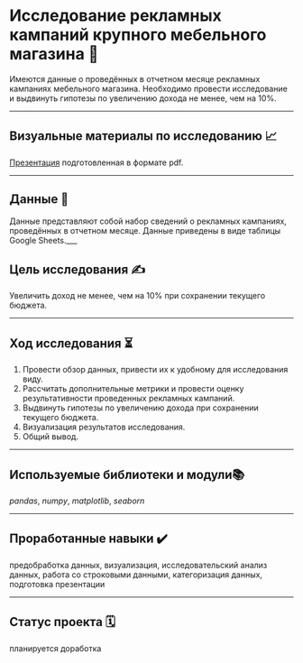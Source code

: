 # Исследование рекламных кампаний крупного мебельного магазина 🛒
Имеются данные о проведённых в отчетном месяце рекламных кампаниях мебельного магазина. Необходимо провести исследование и выдвинуть гипотезы по увеличению дохода не менее, чем на 10%.
___
## Визуальные материалы по исследованию 📈
[Презентация](https://drive.google.com/file/d/1X3zHlg484m9pDsXnevgDoS268LRHAapE/view?usp=sharing) подготовленная в формате pdf.  
___

## Данные 📝
Данные представляют собой набор сведений о рекламных кампаниях, проведённых в отчетном месяце. Данные приведены в виде таблицы Google Sheets.___

## Цель исследования ✍️
Увеличить доход не менее, чем на 10% при сохранении текущего бюджета.
___
## Ход исследования ⏳
1) Провести обзор данных, привести их к удобному для исследования виду.  
2) Рассчитать дополнительные метрики и провести оценку результативности проведенных рекламных кампаний.  
3) Выдвинуть гипотезы по увеличению дохода при сохранении текущего бюджета.  
4) Визуализация результатов исследования.  
5) Общий вывод.
___
## Используемые библиотеки и модули📚
*pandas*, *numpy*, *matplotlib*, *seaborn*
___
## Проработанные навыки ✔️
предобработка данных, визуализация, исследовательский анализ данных, работа со строковыми данными, категоризация данных, подготовка презентации
___
## Статус проекта 🗓
планируется доработка
